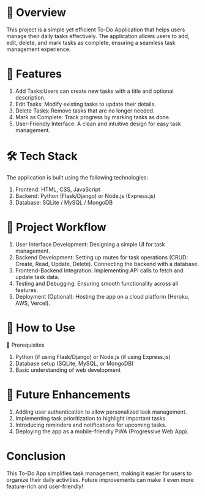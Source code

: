 # 🚀 Overview
This project is a simple yet efficient To-Do Application that helps users manage their daily tasks effectively. The application allows users to add, edit, delete, and mark tasks as complete, ensuring a seamless task management experience.

# 🎯 Features
1. Add Tasks:Users can create new tasks with a title and optional description.
2. Edit Tasks: Modify existing tasks to update their details.
3. Delete Tasks: Remove tasks that are no longer needed.
4. Mark as Complete: Track progress by marking tasks as done.
5. User-Friendly Interface: A clean and intuitive design for easy task management.

# 🛠️ Tech Stack
The application is built using the following technologies:
1. Frontend: HTML, CSS, JavaScript
2. Backend: Python (Flask/Django) or Node.js (Express.js)
3. Database: SQLite / MySQL / MongoDB

# 🔄 Project Workflow
1. User Interface Development:
Designing a simple UI for task management.
2. Backend Development:
Setting up routes for task operations (CRUD: Create, Read, Update, Delete).
Connecting the backend with a database.
3. Frontend-Backend Integration:
Implementing API calls to fetch and update task data.
4. Testing and Debugging:
Ensuring smooth functionality across all features.
5. Deployment (Optional):
Hosting the app on a cloud platform (Heroku, AWS, Vercel).

# 📌 How to Use
🔧 Prerequisites
1. Python (if using Flask/Django) or Node.js (if using Express.js)
2. Database setup (SQLite, MySQL, or MongoDB)
3. Basic understanding of web development

# 🚀 Future Enhancements
1. Adding user authentication to allow personalized task management.
2. Implementing task prioritization to highlight important tasks.
3. Introducing reminders and notifications for upcoming tasks.
4. Deploying the app as a mobile-friendly PWA (Progressive Web App).
# Conclusion
This To-Do App simplifies task management, making it easier for users to organize their daily activities.
Future improvements can make it even more feature-rich and user-friendly! 

